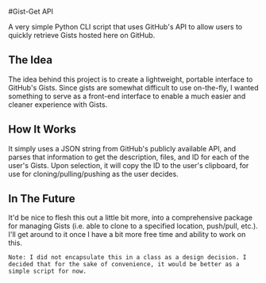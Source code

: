 #Gist-Get API

A very simple Python CLI script that uses GitHub's API to allow users to quickly retrieve Gists hosted here on GitHub.

The Idea
-
The idea behind this project is to create a lightweight, portable interface to GitHub's Gists. Since gists are somewhat difficult to use on-the-fly, I wanted something to serve as a front-end interface to enable a much easier and cleaner experience with Gists.

How It Works
-
It simply uses a JSON string from GitHub's publicly available API, and parses that information to get the description, files, and ID for each of the user's Gists. Upon selection, it will copy the ID to the user's clipboard, for use for cloning/pulling/pushing as the user decides.

In The Future
-
It'd be nice to flesh this out a little bit more, into a comprehensive package for managing Gists (i.e. able to clone to a specified location, push/pull, etc.). I'll get around to it once I have a bit more free time and ability to work on this.

    Note: I did not encapsulate this in a class as a design decision. I decided that for the sake of convenience, it would be better as a simple script for now.
